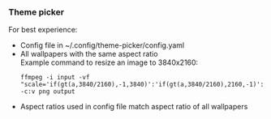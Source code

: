 ### Theme picker

For best experience:

- Config file in ~/.config/theme-picker/config.yaml
- All wallpapers with the same aspect ratio  
  Example command to resize an image to 3840x2160:  
  ```
  ffmpeg -i input -vf "scale='if(gt(a,3840/2160),-1,3840)':'if(gt(a,3840/2160),2160,-1)':flags=lanczos,crop=3840:2160" -c:v png output
  ```
- Aspect ratios used in config file match aspect ratio of all wallpapers
